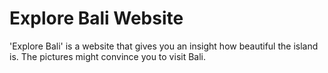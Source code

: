 # Explore Bali Website

'Explore Bali' is a website that gives you an insight how beautiful the island is. The pictures might convince you to visit Bali.
